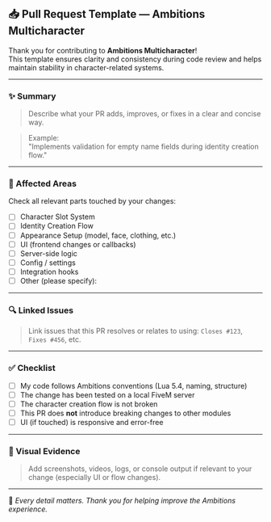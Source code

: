 ## 📥 Pull Request Template — Ambitions Multicharacter

Thank you for contributing to **Ambitions Multicharacter**!  
This template ensures clarity and consistency during code review and helps maintain stability in character-related systems.

---

### ✨ Summary

> Describe what your PR adds, improves, or fixes in a clear and concise way.

> Example:  
> "Implements validation for empty name fields during identity creation flow."

---

### 📂 Affected Areas

Check all relevant parts touched by your changes:

- [ ] Character Slot System  
- [ ] Identity Creation Flow  
- [ ] Appearance Setup (model, face, clothing, etc.)  
- [ ] UI (frontend changes or callbacks)  
- [ ] Server-side logic  
- [ ] Config / settings  
- [ ] Integration hooks  
- [ ] Other (please specify):

---

### 🔍 Linked Issues

> Link issues that this PR resolves or relates to using: `Closes #123`, `Fixes #456`, etc.

---

### ✅ Checklist

- [ ] My code follows Ambitions conventions (Lua 5.4, naming, structure)
- [ ] The change has been tested on a local FiveM server
- [ ] The character creation flow is not broken
- [ ] This PR does **not** introduce breaking changes to other modules
- [ ] UI (if touched) is responsive and error-free

---

### 📸 Visual Evidence

> Add screenshots, videos, logs, or console output if relevant to your change (especially UI or flow changes).

---

🧠 _Every detail matters. Thank you for helping improve the Ambitions experience._
